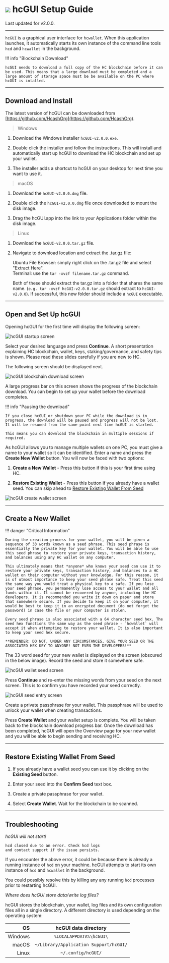 # <img class="dcr-icon" src="/img/dcr-icons/Wallet.svg" /> hcGUI Setup Guide

Last updated for v2.0.0.

---

`hcGUI` is a graphical user interface for `hcwallet`. When this application launches, it automatically starts its own instance of the command line tools `hcd` and `hcwallet` in the background.

!!! info "Blockchain Download"

	hcGUI needs to download a full copy of the HC blockchain before it can be used. This means that a large download must be completed and a large amount of storage space must be be available on the PC where hcGUI is intalled.


---

## Download and Install

The latest version of hcGUI can be downloaded from [https://github.com/HcashOrg](https://github.com/HcashOrg).

> Windows

1. Download the Windows installer `hcGUI-v2.0.0.exe`.

1. Double click the installer and follow the instructions. This will install and automatically start up hcGUI to download the HC blockchain and set up your wallet.

1. The installer adds a shortcut to hcGUI on your desktop for next time you want to use it.

> macOS

1. Download the `hcGUI-v2.0.0.dmg` file.

1. Double click the `hcGUI-v2.0.0.dmg` file once downloaded to mount the disk image.

1. Drag the hcGUI.app into the link to your Applications folder within the disk image.

> Linux

1. Download the `hcGUI-v2.0.0.tar.gz` file.

1. Navigate to download location and extract the .tar.gz file:

    Ubuntu File Browser: simply right click on the .tar.gz file and select "Extract Here". <br />
    Terminal: use the `tar -xvzf filename.tar.gz` command.

    Both of these should extract the tar.gz into a folder that shares the same name. (`e.g. tar -xvzf hcGUI-v2.0.0.tar.gz` should extract to `hcGUI-v2.0.0`). If successful, this new folder should include a `hcGUI` executable.

---

## Open and Set Up hcGUI

Opening hcGUI for the first time will display the following screen:

![hcGUI startup screen](/img/decrediton/startup.png)

Select your desired language and press **Continue**. A short presentation explaining HC blockchain, wallet, keys, staking/governance, and safety tips is shown. Please read these slides carefully if you are new to HC.

The following screen should be displayed next.

![hcGUI blockchain download screen](/img/decrediton/chain-downloading.png)

A large progress bar on this screen shows the progress of the blockchain download. You can begin to set up your wallet before the download completes. 

!!! info "Pausing the download"

    If you close hcGUI or shutdown your PC while the download is in progress, the download will be paused and progress will not be lost. It will be resumed from the same point next time hcGUI is started.

    This means you can download the blockchain in multiple sessions if required.

As hcGUI allows you to manage multiple wallets on one PC, you must give a name to your wallet so it can be identified. Enter a name and press the **Create New Wallet** button. You will now be faced with two options: 

1. **Create a New Wallet** - Press this button if this is your first time using HC.

1. **Restore Existing Wallet** - Press this button if you already have a wallet seed. You can skip ahead to [Restore Existing Wallet From Seed](/getting-started/user-guides/hcGUI-setup.md#restore-existing-wallet-from-seed)

![hcGUI create wallet screen](/img/decrediton/create-wallet.png)

---

## Create a New Wallet

!!! danger "Critical Information"

    During the creation process for your wallet, you will be given a sequence of 33 words known as a seed phrase. This seed phrase is essentially the private key for your wallet. You will be able to use this seed phrase to restore your private keys, transaction history, and balances using any HC wallet on any computer.

    This ultimately means that *anyone* who knows your seed can use it to restore your private keys, transaction history, and balances to a HC wallet on their computer without your knowledge. For this reason, it is of utmost importance to keep your seed phrase safe. Treat this seed the same way you would treat a physical key to a safe. If you lose your seed phrase, you permanently lose access to your wallet and all funds within it. It cannot be recovered by anyone, including the HC developers. It is recommended you write it down on paper and store that somewhere secure. If you decide to keep it on your computer, it would be best to keep it in an encrypted document (do not forget the password) in case the file or your computer is stolen.

    Every seed phrase is also associated with a 64 character seed hex. The seed hex functions the same way as the seed phrase - `hcwallet` will accept it when attempting to restore your wallet. It is also important to keep your seed hex secure.

    **REMINDER: DO NOT, UNDER ANY CIRCUMSTANCES, GIVE YOUR SEED OR THE ASSOCIATED HEX KEY TO ANYONE! NOT EVEN THE DEVELOPERS!**

The 33 word seed for your new wallet is displayed on the screen (obscured in the below image). Record the seed and store it somewhere safe.

![hcGUI wallet seed screen](/img/decrediton/wallet-seed.png)

Press **Continue** and re-enter the missing words from your seed on the next screen. This is to confirm you have recorded your seed correctly.

![hcGUI seed entry screen](/img/decrediton/seed-entered.png)

Create a private passphrase for your wallet. This passphrase will be used to unlock your wallet when creating transactions.

Press **Create Wallet** and your wallet setup is complete. You will be taken back to the blockchain download progress bar. Once the download has been completed, hcGUI will open the Overview page for your new wallet and you will be able to begin sending and receiving HC.

---

## Restore Existing Wallet From Seed

1. If you already have a wallet seed you can use it by clicking on the **Existing Seed** button.

1. Enter your seed into the **Confirm Seed** text box.

1. Create a private passphrase for your wallet.

1. Select **Create Wallet**. Wait for the blockchain to be scanned.

---

## Troubleshooting

*hcGUI will not start!*

```
hcd closed due to an error. Check hcd logs
and contact support if the issue persists.
```

If you encounter the above error, it could be because there is already a running instance of `hcd` on your machine. hcGUI attempts to start its own instance of `hcd` and `hcwallet` in the background.

You could possibly resolve this by killing any any running `hcd` processes prior to restarting hcGUI.

*Where does hcGUI store data/write log files?*

hcGUI stores the blockchain, your wallet, log files and its own configuration files all in a single directory. A different directory is used depending on the operating system:

| OS      | hcGUI data directory                   |
| -------:|:-------------------------------------------:|
| Windows | `%LOCALAPPDATA%\hcGUI\`                |
| macOS   | `~/Library/Application Support/hcGUI/` |
| Linux   | `~/.config/hcGUI/`                     |
